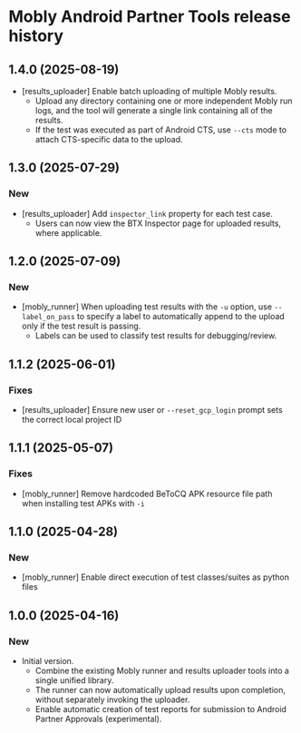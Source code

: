 # Mobly Android Partner Tools release history

## 1.4.0 (2025-08-19)
* [results_uploader] Enable batch uploading of multiple Mobly results.
  * Upload any directory containing one or more independent Mobly run logs, and
    the tool will generate a single link containing all of the results.
  * If the test was executed as part of Android CTS, use `--cts` mode to attach 
    CTS-specific data to the upload.

## 1.3.0 (2025-07-29)

### New
* [results_uploader] Add `inspector_link` property for each test case.
  * Users can now view the BTX Inspector page for uploaded results, where
    applicable.


## 1.2.0 (2025-07-09)

### New
* [mobly_runner] When uploading test results with the `-u` option, 
  use `--label_on_pass` to specify a label to automatically append to the upload
  only if the test result is passing.
  * Labels can be used to classify test results for debugging/review.


## 1.1.2 (2025-06-01)

### Fixes
* [results_uploader] Ensure new user or `--reset_gcp_login` prompt sets the 
  correct local project ID


## 1.1.1 (2025-05-07)

### Fixes
* [mobly_runner] Remove hardcoded BeToCQ APK resource file path when installing
  test APKs with `-i`


## 1.1.0 (2025-04-28)

### New
* [mobly_runner] Enable direct execution of test classes/suites as python files


## 1.0.0 (2025-04-16)

### New
* Initial version. 
  * Combine the existing Mobly runner and results uploader tools into a single
    unified library.
  * The runner can now automatically upload results upon completion, without
    separately invoking the uploader.
  * Enable automatic creation of test reports for submission to Android Partner
    Approvals (experimental).
